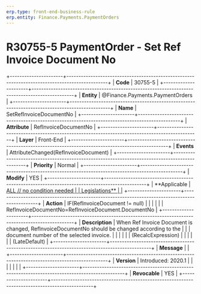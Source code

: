 ```yaml
---
erp.type: front-end-business-rule
erp.entity: Finance.Payments.PaymentOrders
---
```


# R30755-5 PaymentOrder - Set Ref Invoice Document No
+----------------------+-----------------------------------------------------------------------------------------------+
| **Code**             | 30755-5                                                                                       |
+----------------------+-----------------------------------------------------------------------------------------------+
| **Entity**           | @Finance.Payments.PaymentOrders                                                                                  |
+----------------------+-----------------------------------------------------------------------------------------------+
| **Name**             | SetRefInvoiceDocumentNo                                                                       |
+----------------------+-----------------------------------------------------------------------------------------------+
| **Attribute**        | RefInvoiceDocumentNo                                                                          |
+----------------------+-----------------------------------------------------------------------------------------------+
| **Layer**            | Front-End                                                                                     |
+----------------------+-----------------------------------------------------------------------------------------------+
| **Events**           | AttributeChanged(RefInvoiceDocument)                                                          |
+----------------------+-----------------------------------------------------------------------------------------------+
| **Priority**         | Normal                                                                                        |
+----------------------+-----------------------------------------------------------------------------------------------+
| **Modify**           | YES                                                                                           |
+----------------------+-----------------------------------------------------------------------------------------------+
| **Applicable         | [ALL // no condition needed                                                                   |
| Legislations**       | ](https://confluence.erp.net/display/techdoc/Country+Specific+Functionality)                  |
+----------------------+-----------------------------------------------------------------------------------------------+
| **Action**           | IF(RefInvoiceDocument != null)                                                                |
|                      |                                                                                               |
|                      | RefInvoiceDocumentNo=RefInvoiceDocument.DocumentNo                                            |
+----------------------+-----------------------------------------------------------------------------------------------+
| **Description**      | When Ref Invoice Document is changed, RefInvoiceDocumentNo should be changed according to the |
|                      | document number of the selected invoice.                                                      |
|                      |                                                                                               |
|                      | (RecalcExpression)                                                                            |
|                      |                                                                                               |
|                      | (LateDefault)                                                                                 |
+----------------------+-----------------------------------------------------------------------------------------------+
| **Message**          |                                                                                               |
+----------------------+-----------------------------------------------------------------------------------------------+
| **Version**          | Introduced: 2020.1                                                                            |
|                      |                                                                                               |
|                      |                                                                                               |
+----------------------+-----------------------------------------------------------------------------------------------+
| **Revocable**        | YES                                                                                           |
+----------------------+-----------------------------------------------------------------------------------------------+

  

  

  
